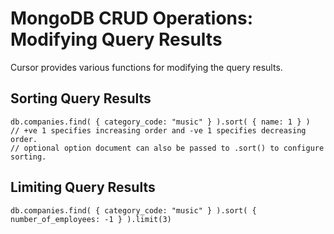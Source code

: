 # MongoDB CRUD Operations: Modifying Query Results

Cursor provides various functions for modifying the query results.

## Sorting Query Results

```
db.companies.find( { category_code: "music" } ).sort( { name: 1 } )
// +ve 1 specifies increasing order and -ve 1 specifies decreasing order.
// optional option document can also be passed to .sort() to configure sorting.
```

## Limiting Query Results

```
db.companies.find( { category_code: "music" } ).sort( { number_of_employees: -1 } ).limit(3)
```
